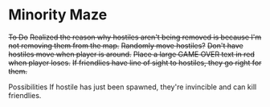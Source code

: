 Minority Maze
==========

~~To Do~~
~~Realized the reason why hostiles aren't being removed is because I'm not removing them from the map.~~
~~Randomly move hostiles?~~
~~Don't have hostiles move when player is around.~~
~~Place a large GAME OVER text in red when player loses.~~
~~If friendlies have line of sight to hostiles, they go right for them.~~

Possibilities
If hostile has just been spawned, they're invincible and can kill friendlies.



